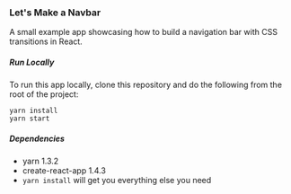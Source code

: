 ### Let's Make a Navbar
A small example app showcasing how to build a navigation bar with CSS transitions in React.

##### Run Locally
To run this app locally, clone this repository and do the following from the root of the project:

```
yarn install  
yarn start
```

##### Dependencies
- yarn 1.3.2
- create-react-app 1.4.3
- `yarn install` will get you everything else you need
